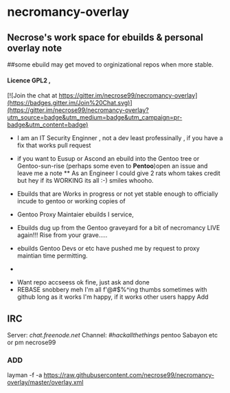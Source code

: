 # necromancy-overlay
## Necrose's work space for ebuilds & personal overlay note
##some ebuild may get moved to orginizational repos when  more stable.
#### Licence GPL2 , 

[![Join the chat at https://gitter.im/necrose99/necromancy-overlay](https://badges.gitter.im/Join%20Chat.svg)](https://gitter.im/necrose99/necromancy-overlay?utm_source=badge&utm_medium=badge&utm_campaign=pr-badge&utm_content=badge)
- I am an IT Security Enginner , not a dev least professinally , if you have a fix that works pull request 
* if you want to Eusup or Ascond an ebuild into the Gentoo tree or Gentoo-sun-rise (perhaps some even to **Pentoo**)open an issue and leave me a note 
** As an Engineer I could give 2 rats whom takes credit but hey if its WORKING its all :-) smiles whooho.

- Ebuilds that are Works in progress 
  or not yet stable enough to officially incude to gentoo or working copies of 

 - Gentoo Proxy Maintaier ebuilds I service, 
  - Ebuilds dug up from the Gentoo graveyard for a bit of necromancy LIVE again!!! Rise from your grave.....

- ebuilds Gentoo Devs or etc have pushed me by request to proxy maintian time permitting.
- 
* Want repo accseess ok  fine,   just ask and done 
* REBASE snobbery meh I'm all f'@#$%^ing thumbs sometimes with github long as it works I'm happy, if it works other users happy 
Add 

## IRC
Server: *chat.freenode.net*
Channel: *#hackallthethings* pentoo Sabayon etc or pm necrose99
### ADD 
layman -f -a https://raw.githubusercontent.com/necrose99/necromancy-overlay/master/overlay.xml
